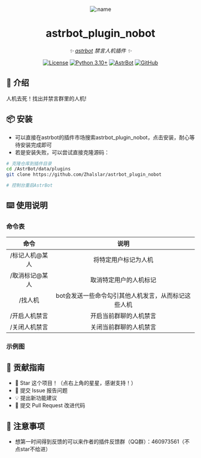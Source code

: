 
<div align="center">

![:name](https://count.getloli.com/@astrbot_plugin_nobot?name=astrbot_plugin_nobot&theme=minecraft&padding=6&offset=0&align=top&scale=1&pixelated=1&darkmode=auto)

# astrbot_plugin_nobot

_✨ [astrbot](https://github.com/AstrBotDevs/AstrBot) 禁言人机插件 ✨_  

[![License](https://img.shields.io/badge/License-MIT-green.svg)](https://opensource.org/licenses/MIT)
[![Python 3.10+](https://img.shields.io/badge/Python-3.10%2B-blue.svg)](https://www.python.org/)
[![AstrBot](https://img.shields.io/badge/AstrBot-3.4%2B-orange.svg)](https://github.com/Soulter/AstrBot)
[![GitHub](https://img.shields.io/badge/作者-Zhalslar-blue)](https://github.com/Zhalslar)

</div>

## 🤝 介绍

人机去死！找出并禁言群里的人机!

## 📦 安装

- 可以直接在astrbot的插件市场搜索astrbot_plugin_nobot，点击安装，耐心等待安装完成即可
- 若是安装失败，可以尝试直接克隆源码：

```bash
# 克隆仓库到插件目录
cd /AstrBot/data/plugins
git clone https://github.com/Zhalslar/astrbot_plugin_nobot

# 控制台重启AstrBot
```

## ⌨️ 使用说明

### 命令表

|     命令      |                    说明                    |
|:-------------:|:-----------------------------------------------:|
| /标记人机@某人   | 将特定用户标记为人机  |
| /取消标记@某人  | 取消特定用户的人机标记 |
|   /找人机     |   bot会发送一些命令勾引其他人机发言，从而标记这些人机  |
|   /开启人机禁言   |  开启当前群聊的人机禁言     |
|   /关闭人机禁言   |  关闭当前群聊的人机禁言      |

### 示例图

## 👥 贡献指南

- 🌟 Star 这个项目！（点右上角的星星，感谢支持！）
- 🐛 提交 Issue 报告问题
- 💡 提出新功能建议
- 🔧 提交 Pull Request 改进代码

## 📌 注意事项

- 想第一时间得到反馈的可以来作者的插件反馈群（QQ群）：460973561（不点star不给进）
